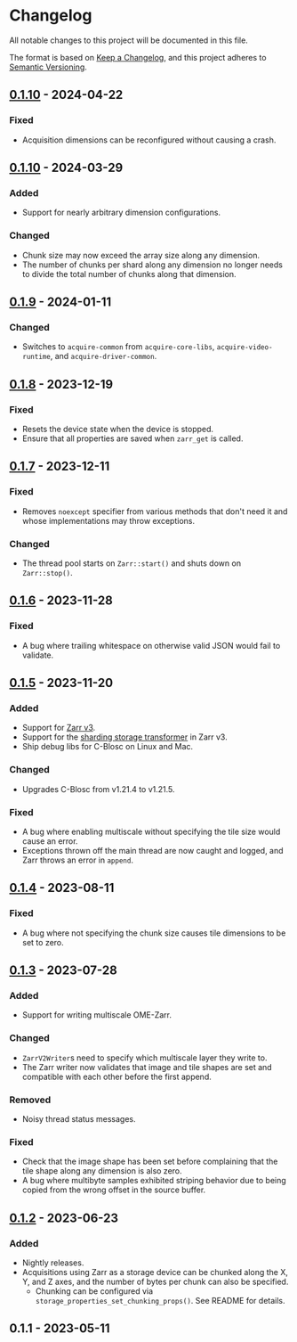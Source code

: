 # Changelog

All notable changes to this project will be documented in this file.

The format is based on [Keep a Changelog](https://keepachangelog.com/en/1.0.0/),
and this project adheres to [Semantic Versioning](https://semver.org/spec/v2.0.0.html).

## [0.1.10](https://github.com/acquire-project/acquire-driver-zarr/compare/v0.1.10..v0.1.11) - 2024-04-22

### Fixed

- Acquisition dimensions can be reconfigured without causing a crash.

## [0.1.10](https://github.com/acquire-project/acquire-driver-zarr/compare/v0.1.9..v0.1.10) - 2024-03-29

### Added

- Support for nearly arbitrary dimension configurations.

### Changed

- Chunk size may now exceed the array size along any dimension.
- The number of chunks per shard along any dimension no longer needs to divide the total number of chunks along that
  dimension.

## [0.1.9](https://github.com/acquire-project/acquire-driver-zarr/compare/v0.1.8..v0.1.9) - 2024-01-11

### Changed

- Switches to `acquire-common` from `acquire-core-libs`, `acquire-video-runtime`, and `acquire-driver-common`.

## [0.1.8](https://github.com/acquire-project/acquire-driver-zarr/compare/v0.1.7..v0.1.8) - 2023-12-19

### Fixed

- Resets the device state when the device is stopped.
- Ensure that all properties are saved when `zarr_get` is called.

## [0.1.7](https://github.com/acquire-project/acquire-driver-zarr/compare/v0.1.6..v0.1.7) - 2023-12-11

### Fixed

- Removes `noexcept` specifier from various methods that don't need it and whose implementations may throw exceptions.

### Changed

- The thread pool starts on `Zarr::start()` and shuts down on `Zarr::stop()`.

## [0.1.6](https://github.com/acquire-project/acquire-driver-zarr/compare/v0.1.5...v0.1.6) - 2023-11-28

### Fixed

- A bug where trailing whitespace on otherwise valid JSON would fail to validate.

## [0.1.5](https://github.com/acquire-project/acquire-driver-zarr/compare/v0.1.4...v0.1.5) - 2023-11-20

### Added

- Support for [Zarr v3](https://zarr-specs.readthedocs.io/en/latest/v3/core/v3.0.html).
- Support for
  the [sharding storage transformer](https://web.archive.org/web/20230213221154/https://zarr-specs.readthedocs.io/en/latest/extensions/storage-transformers/sharding/v1.0.html)
  in Zarr v3.
- Ship debug libs for C-Blosc on Linux and Mac.

### Changed

- Upgrades C-Blosc from v1.21.4 to v1.21.5.

### Fixed

- A bug where enabling multiscale without specifying the tile size would cause an error.
- Exceptions thrown off the main thread are now caught and logged, and Zarr throws an error in `append`.

## [0.1.4](https://github.com/acquire-project/acquire-driver-zarr/compare/v0.1.3...v0.1.4) - 2023-08-11

### Fixed

- A bug where not specifying the chunk size causes tile dimensions to be set to zero.

## [0.1.3](https://github.com/acquire-project/acquire-driver-zarr/compare/v0.1.2...v0.1.3) - 2023-07-28

### Added

- Support for writing multiscale OME-Zarr.

### Changed

- `ZarrV2Writer`s need to specify which multiscale layer they write to.
- The Zarr writer now validates that image and tile shapes are set and compatible with each other before the first
  append.

### Removed

- Noisy thread status messages.

### Fixed

- Check that the image shape has been set before complaining that the tile shape along any dimension is also zero.
- A bug where multibyte samples exhibited striping behavior due to being copied from the wrong offset in the source
  buffer.

## [0.1.2](https://github.com/acquire-project/acquire-driver-zarr/compare/v0.1.1...v0.1.2) - 2023-06-23

### Added

- Nightly releases.
- Acquisitions using Zarr as a storage device can be chunked along the X, Y, and Z axes, and the number of bytes per
  chunk can also be specified.
    - Chunking can be configured via `storage_properties_set_chunking_props()`. See README for details.

## 0.1.1 - 2023-05-11
